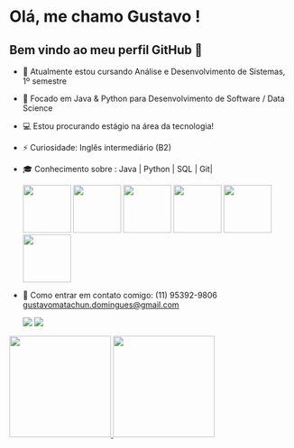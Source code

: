 # Olá, me chamo Gustavo ! 
## Bem vindo ao meu perfil GitHub 👋



- 🔭 Atualmente estou cursando Análise e Desenvolvimento de Sistemas, 1º semestre
- 🌱 Focado em Java & Python para Desenvolvimento de Software / Data Science
- 💻 Estou procurando estágio na área da tecnologia!
- ⚡ Curiosidade: Inglês intermediário (B2)
- 🎓 Conhecimento sobre : Java | Python | SQL | Git|

  

  <img src="https://cdn.jsdelivr.net/gh/devicons/devicon@latest/icons/html5/html5-plain.svg" 
           width = "85" height = "85" />
  <img src="https://cdn.jsdelivr.net/gh/devicons/devicon@latest/icons/css3/css3-plain.svg"
           width= "85" height= "85" /> 
  <img src="https://cdn.jsdelivr.net/gh/devicons/devicon@latest/icons/javascript/javascript-plain.svg" 
           width = "85" height = "85" /> 
  <img src="https://cdn.jsdelivr.net/gh/devicons/devicon@latest/icons/python/python-plain.svg" 
           width = "85" height = "85" />
  <img src="https://cdn.jsdelivr.net/gh/devicons/devicon@latest/icons/git/git-original.svg"
           width = "85" height = "85" />
  <img src="https://cdn.jsdelivr.net/gh/devicons/devicon@latest/icons/java/java-plain.svg"
           width = "85" height = "85" />   

 - 📱 Como entrar em contato comigo: (11) 95392-9806
   gustavomatachun.domingues@gmail.com
   

    <a href="https://instagram.com/yzgtavo" target="_blank"><img loading="lazy" src="https://img.shields.io/badge/-Instagram-%23E4405F?style=for-the-badge&logo=instagram&logoColor=white" target="_blank"></a> <a href="https://www.linkedin.com/in/gustavo-matachun-922b29271" target="_blank"><img loading="lazy" src="https://img.shields.io/badge/-LinkedIn-%230077B5?style=for-the-badge&logo=linkedin&logoColor=white" target="_blank"></a>

   <div>
<a href="https://github.com/GustavoMD07">
<img loading="lazy" height="180em" src="https://github-readme-stats.vercel.app/api/top-langs/?username=GustavoMD07&layout=compact&langs_count=7&theme=dracula"/>
<img loading="lazy" height="180em" src="https://github-readme-stats.vercel.app/api?username=GustavoMD07&show_icons=true&theme=dracula&include_all_commits=true&count_private=true"/>
</div>
            
          
          

